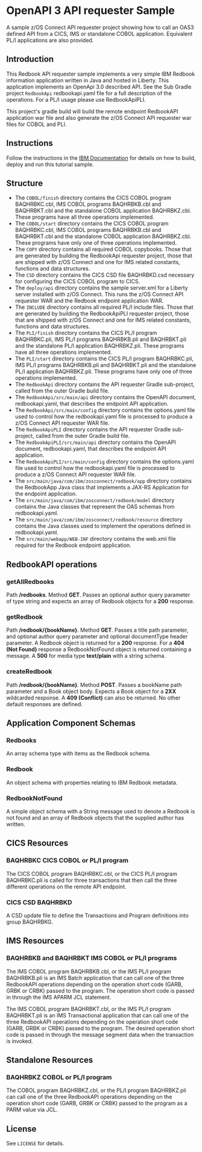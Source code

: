 # OpenAPI 3 API requester Sample
A sample z/OS Connect API requester project showing how to call an OAS3 defined API from a CICS, IMS or standalone COBOL application. Equivalent PL/I applications are also provided.

## Introduction
This Redbook API requester sample implements a very simple IBM Redbook information application written in Java and hosted in Liberty. This application implements an OpenApi 3.0 described API. See the Sub Gradle project `RedbookApi` redbookapi.yaml file for a full description of the operations.  For a PL/I usage please use RedbookApiPLI.

This project's gradle build will build the remote endpoint RedbookAPI application war file and also generate the z/OS Connect API requester war files for COBOL and PLI.

## Instructions
Follow the instructions in the [IBM Documentation](https://www.ibm.com/docs/en/zos-connect/zos-connect/3.0?topic=gst-creating-cics-cobol-zos-connect-api-requester-application) for details on how to build, deploy and run this tutorial sample.

## Structure
* The `COBOL/finish` directory contains the CICS COBOL program BAQHRBKC.cbl, IMS COBOL programs BAQHRBKB.cbl and BAQHRBKT.cbl and the standalone COBOL application BAQHRBKZ.cbl. These programs have all three operations implemented.
* The `COBOL/start` directory contains the CICS COBOL program BAQHRBKC.cbl, IMS COBOL programs BAQHRBKB.cbl and BAQHRBKT.cbl and the standalone COBOL application BAQHRBKZ.cbl. These programs have only one of three operations implemented.
* The `COPY` directory contains all required COBOL copybooks. Those that are generated by building the RedbookApi requester project, those that are shipped with z/OS Connect and one for IMS related constants, functions and data structures.
* The `CSD` directory contains the CICS CSD file BAQHRBKD.csd necessary for configuring the CICS COBOL program to CICS.
* The `deploy/api` directory contains the sample server.xml for a Liberty server installed with z/OS Connect. This runs the z/OS Connect API requester WAR and the Redbook endpoint application WAR.
* The `INCLUDE` directory contains all required PL/I include files. Those that are generated by building the RedbookApiPLI requester project, those that are shipped with z/OS Connect and one for IMS related constants, functions and data structures.
* The `PLI/finish` directory contains the CICS PL/I program BAQHRBKC.pli, IMS PL/I programs BAQHRBKB.pli and BAQHRBKT.pli and the standalone PL/I application BAQHRBKZ.pli. These programs have all three operations implemented.
* The `PLI/start` directory contains the CICS PL/I program BAQHRBKC.pli, IMS PL/I programs BAQHRBKB.pli and BAQHRBKT.pli and the standalone PL/I application BAQHRBKZ.pli. These programs have only one of three operations implemented.
* The `RedbookApi` directory contains the API requester Gradle sub-project, called from the outer Gradle build file.
* The `RedbookApi/src/main/api` directory contains the OpenAPI document, redbookapi.yaml, that describes the endpoint API application.
* The `RedbookApi/src/main/config` directory contains the options.yaml file used to control how the redbookapi.yaml file is processed to produce a z/OS Connect API requester WAR file.
* The `RedbookApiPLI` directory contains the API requester Gradle sub-project, called from the outer Gradle build file.
* The `RedbookApiPLI/src/main/api` directory contains the OpenAPI document, redbookapi.yaml, that describes the endpoint API application.
* The `RedbookApiPLI/src/main/config` directory contains the options.yaml file used to control how the redbookapi.yaml file is processed to produce a z/OS Connect API requester WAR file.
* The `src/main/java/com/ibm/zosconnect/redbook/app` directory contains the RedbookApp Java class that implements a JAX-RS Application for the endpoint application.
* The `src/main/java/com/ibm/zosconnect/redbook/model` directory contains the Java classes that represent the OAS schemas from redbookapi.yaml.
* The `src/main/java/com/ibm/zosconnect/redbook/resource` directory contains the Java classes used to implement the operations defined in redbookapi.yaml.
* The `src/main/webapp/WEB-INF` directory contains the web.xml file required for the Redbook endpoint application.

## RedbookAPI operations
### getAllRedbooks
Path **/redbooks**. Method **GET**. Passes an optional author query parameter of type string and expects an array of Redbook objects for a **200** response.

### getRedbook
Path **/redbook/{bookName}**. Method **GET**. Passes a title path parameter, and optional author query parameter and optional documentType header parameter. A Redbook object is returned for a **200** response. For a **404 (Not Found)** response a RedbookNotFound object is returned containing a message. A **500** for media type **text/plain** with a string schema.

### createRedbook
Path **/redbook/{bookName}**. Method **POST**. Passes a bookName path parameter and a Book object body. Expects a Book object for a **2XX** wildcarded response. A **409 (Conflict)** can also be returned. No other default responses are defined.

## Application Component Schemas
### Redbooks
An array schema type with items as the Redbook schema.

### Redbook
An object schema with properties relating to IBM Redbook metadata.

### RedbookNotFound
A simple object schema with a String message used to denote a Redbook is not found and an array of Redbook objects that the supplied author has written.

## CICS Resources
### BAQHRBKC CICS COBOL or PL/I program
The CICS COBOL program BAQHRBKC.cbl, or the CICS PL/I program BAQHRBKC.pli is called for three transactions that then call the three different operations on the remote API endpoint.

### CICS CSD BAQHRBKD
A CSD update file to define the Transactions and Program definitions into group BAQHRBKG.

## IMS Resources
### BAQHRBKB and BAQHRBKT IMS COBOL or PL/I programs
The IMS COBOL program BAQHRBKB.cbl, or the IMS PL/I program BAQHRBKB.pli is an IMS Batch application that can call one of the three RedbookAPI operations depending on the operation short code (GARB, GRBK or CRBK) passed to the program. The operation short code is passed in through the IMS APARM JCL statement.

The IMS COBOL program BAQHRBKT.cbl, or the IMS PL/I program BAQHRBKT.pli is an IMS Transactional application that can call one of the three RedbookAPI operations depending on the operation short code (GARB, GRBK or CRBK) passed to the program. The desired operation short code is passed in through the message segment data when the transaction is invoked.

## Standalone Resources
### BAQHRBKZ COBOL or PL/I program
The COBOL program BAQHRBKZ.cbl, or the PL/I program BAQHRBKZ.pli can call one of the three RedbookAPI operations depending on the operation short code (GARB, GRBK or CRBK) passed to the program as a PARM value via JCL.

## License
See `LICENSE` for details.